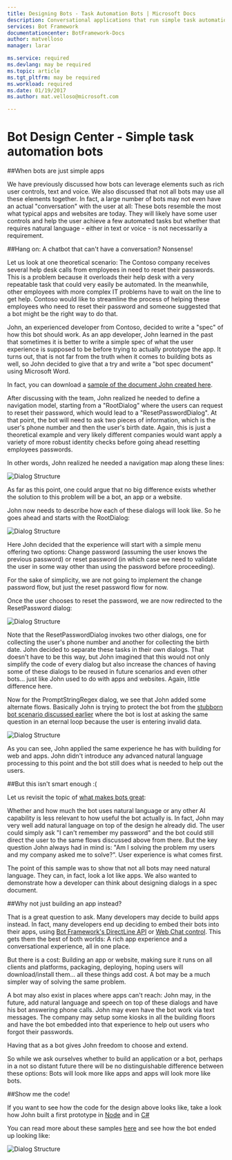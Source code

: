 ```yaml
---
title: Designing Bots - Task Automation Bots | Microsoft Docs
description: Conversational applications that run simple task automation scenarios
services: Bot Framework
documentationcenter: BotFramework-Docs
author: matvelloso
manager: larar

ms.service: required
ms.devlang: may be required
ms.topic: article
ms.tgt_pltfrm: may be required
ms.workload: required
ms.date: 01/19/2017
ms.author: mat.velloso@microsoft.com

---
```

# Bot Design Center - Simple task automation bots



##When bots are just simple apps


We have previously discussed how bots can leverage elements such as rich user controls, text and voice. We also discussed that not all bots may use all these elements together. In fact, a large number of bots may not even have an actual "conversation" with the user at all: These bots resemble the most what typical apps and websites are today. They will likely have some user controls and help the user achieve a few automated tasks but whether that requires natural language - either in text or voice - is not necessarily a requirement.


##Hang on: A chatbot that can't have a conversation? Nonsense! 


Let us look at one theoretical scenario: The Contoso company receives several help desk calls from employees in need to reset their passwords. This is a problem because it overloads their help desk with a very repeatable task that could very easily be automated. In the meanwhile, other employees with more complex IT problems have to wait on the line to get help. Contoso would like to streamline the process of helping these employees who need to reset their password and someone suggested that a bot might be the right way to do that.

John, an experienced developer from Contoso, decided to write a "spec" of how this bot should work. As an app developer, John learned in the past that sometimes it is better to write a simple spec of what the user experience is supposed to be before trying to actually prototype the app. It turns out, that is not far from the truth when it comes to building bots as well, so John decided to give that a try and write a "bot spec document" using Microsoft Word.

In fact, you can download a [sample of the document John created here](https://trpp24botsamples.visualstudio.com/50bce30d-3609-423a-9337-b61cfbfea88f/_api/_versioncontrol/itemContent?repositoryId=110b267e-57e9-40d3-ba06-86aa2fae937f&path=%2FSpecs%2FSimple+Task+Automation+-+Design+Spec.docx&version=GBmaster&contentOnly=false&__v=5).

After discussing with the team, John realized he needed to define a navigation model, starting from a "RootDialog" where the users can request to reset their password, which would lead to a "ResetPasswordDialog". At that point, the bot will need to ask two pieces of information, which is the user's phone number and then the user's birth date. Again, this is just a theoretical example and very likely different companies would want apply a variety of more robust identity checks before going ahead resetting employees passwords.

In other words, John realized he needed a navigation map along these lines:

![Dialog Structure](../../media/designing-bots/patterns/simple-task1.png)

As far as this point, one could argue that no big difference exists whether the solution to this problem will be a bot, an app or a website. 

John now needs to describe how each of these dialogs will look like. So he goes ahead and starts with the RootDialog:

![Dialog Structure](../../media/designing-bots/patterns/simple-task2.png)

Here John decided that the experience will start with a simple menu offering two options: Change password (assuming the user knows the previous password) or reset password (in which case we need to validate the user in some way other than using the password before proceeding).

For the sake of simplicity, we are not going to implement the change password flow, but just the reset password flow for now.

Once the user chooses to reset the password, we are now redirected to the ResetPassword dialog:

![Dialog Structure](../../media/designing-bots/patterns/simple-task3.png)

Note that the ResetPasswordDialog invokes two other dialogs, one for collecting the user's phone number and another for collecting the birth date. John decided to separate these tasks in their own dialogs. That doesn't have to be this way, but John imagined that this would not only simplify the code of every dialog but also increase the chances of having some of these dialogs to be reused in future scenarios and even other bots... just like John used to do with apps and websites. Again, little difference here.

Now for the PromptStringRegex dialog, we see that John added some alternate flows. Basically John is trying to protect the bot from the [stubborn bot scenario discussed earlier](../core/navigation.md#the-stubborn-bot) where the bot is lost at asking the same question in an eternal loop because the user is entering invalid data.

![Dialog Structure](../../media/designing-bots/patterns/simple-task4.png)

As you can see, John applied the same experience he has with building for web and apps. John didn't introduce any advanced natural language processing to this point and the bot still does what is needed to help out the users.


##But this isn't smart enough :(


Let us revisit the topic of [what makes bots great](../index.md#what-makes-a-bot-great): 

Whether and how much the bot uses natural language or any other AI capability is less relevant to how useful the bot actually is. In fact, John may very well add natural language on top of the design he already did. The user could simply ask "I can't remember my password" and the bot could still direct the user to the same flows discussed above from there. But the key question John always had in mind is: "Am I solving the problem my users and my company asked me to solve?". User experience is what comes first.

The point of this sample was to show that not all bots may need natural language. They can, in fact, look a lot like apps. We also wanted to demonstrate how a developer can think about designing dialogs in a spec document. 


##Why not just building an app instead?


That is a great question to ask. Many developers may decide to build apps instead. In fact, many developers end up deciding to embed their bots into their apps, using [Bot Framework's DirectLine API](https://docs.botframework.com/en-us/restapi/directline3/#navtitle) or [Web Chat control](https://github.com/Microsoft/BotFramework-WebChat). This gets them the best of both worlds: A rich app experience and a conversational experience, all in one place.

But there is a cost: Building an app or website, making sure it runs on all clients and platforms, packaging, deploying, hoping users will download/install them... all these things add cost. A bot may be a much simpler way of solving the same problem.

A bot may also exist in places where apps can't reach: John may, in the future, add natural language and speech on top of these dialogs and have his bot answering phone calls. John may even have the bot work via text messages. The company may setup some kiosks in all the building floors and have the bot embedded into that experience to help out users who forgot their passwords. 

Having that as a bot gives John freedom to choose and extend.

So while we ask ourselves whether to build an application or a bot, perhaps in a not so distant future there will be no distinguishable difference between these options: Bots will look more like apps and apps will look more like bots.


##Show me the code!

If you want to see how the code for the design above looks like, take a look how John built a first prototype in [Node](https://trpp24botsamples.visualstudio.com/_git/Code?path=%2FNode%2Fcapability-SimpleTaskAutomation&version=GBmaster&_a=contents) and in [C#](https://trpp24botsamples.visualstudio.com/_git/Code?path=%2FCSharp%2Fcapability-SimpleTaskAutomation&version=GBmaster&_a=contents) 

You can read more about these samples [here](https://trpp24botsamples.visualstudio.com/_git/Code?path=%2FCSharp%2Fcapability-SimpleTaskAutomation%2FREADME.md&version=GBmaster&_a=contents) and see how the bot ended up looking like:

![Dialog Structure](../../media/designing-bots/patterns/simple-task5.png)




